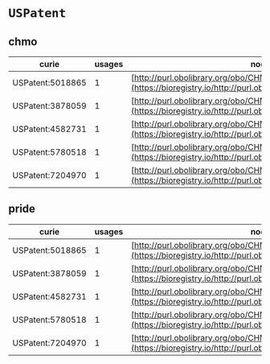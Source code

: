 # `USPatent`
## chmo
| curie            |   usages | nodes                                                                                                             |
|------------------|----------|-------------------------------------------------------------------------------------------------------------------|
| USPatent:5018865 |        1 | [http://purl.obolibrary.org/obo/CHMO:0000119](https://bioregistry.io/http://purl.obolibrary.org/obo/CHMO:0000119) |
| USPatent:3878059 |        1 | [http://purl.obolibrary.org/obo/CHMO:0001230](https://bioregistry.io/http://purl.obolibrary.org/obo/CHMO:0001230) |
| USPatent:4582731 |        1 | [http://purl.obolibrary.org/obo/CHMO:0001375](https://bioregistry.io/http://purl.obolibrary.org/obo/CHMO:0001375) |
| USPatent:5780518 |        1 | [http://purl.obolibrary.org/obo/CHMO:0001517](https://bioregistry.io/http://purl.obolibrary.org/obo/CHMO:0001517) |
| USPatent:7204970 |        1 | [http://purl.obolibrary.org/obo/CHMO:0002321](https://bioregistry.io/http://purl.obolibrary.org/obo/CHMO:0002321) |
## pride
| curie            |   usages | nodes                                                                                                             |
|------------------|----------|-------------------------------------------------------------------------------------------------------------------|
| USPatent:5018865 |        1 | [http://purl.obolibrary.org/obo/CHMO:0000119](https://bioregistry.io/http://purl.obolibrary.org/obo/CHMO:0000119) |
| USPatent:3878059 |        1 | [http://purl.obolibrary.org/obo/CHMO:0001230](https://bioregistry.io/http://purl.obolibrary.org/obo/CHMO:0001230) |
| USPatent:4582731 |        1 | [http://purl.obolibrary.org/obo/CHMO:0001375](https://bioregistry.io/http://purl.obolibrary.org/obo/CHMO:0001375) |
| USPatent:5780518 |        1 | [http://purl.obolibrary.org/obo/CHMO:0001517](https://bioregistry.io/http://purl.obolibrary.org/obo/CHMO:0001517) |
| USPatent:7204970 |        1 | [http://purl.obolibrary.org/obo/CHMO:0002321](https://bioregistry.io/http://purl.obolibrary.org/obo/CHMO:0002321) |
